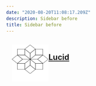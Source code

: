 ```yaml
---
date: "2020-08-20T11:08:17.209Z"
description: Sidebar before
title: Sidebar before
---
```


<div style="margin-top: 30px;">
    <a href="/concept" style="display: flex; justify-content: left; align-items: center;">
        <img src="/icon/lucid-icon.svg" width="100" height="100" style="margin-left: 15px;"/>
        <h2 style="margin-top: -14px;">Lucid</h2>
    </a>
</div>
